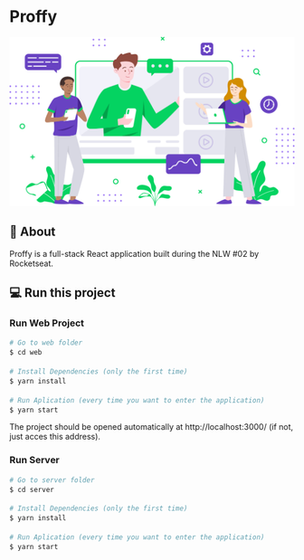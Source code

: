 # Proffy

<p align="center">
  <img src="https://github.com/antonio-evaldo/proffy-react/blob/master/web/src/assets/images/landing.svg" height="300" />
</p>

## :memo: About

Proffy is a full-stack React application built during the NLW #02 by Rocketseat.

## :computer: Run this project

### Run Web Project

```bash
# Go to web folder
$ cd web

# Install Dependencies (only the first time)
$ yarn install

# Run Aplication (every time you want to enter the application)
$ yarn start
```
The project should be opened automatically at http://localhost:3000/ (if not, just acces this address).

### Run Server

```bash
# Go to server folder
$ cd server

# Install Dependencies (only the first time)
$ yarn install

# Run Aplication (every time you want to enter the application)
$ yarn start
```
